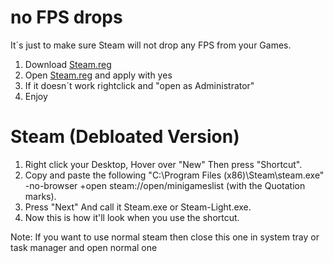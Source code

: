# no FPS drops
It´s just to make sure Steam will not drop any FPS from your Games.

1. Download [Steam.reg](https://github.com/moffa89/Windows-Gaming-Tweaks/blob/main/Steam/Steam.reg)
2. Open [Steam.reg](https://github.com/moffa89/Windows-Gaming-Tweaks/blob/main/Steam/Steam.reg) and apply with yes
3. If it doesn´t work rightclick and "open as Administrator"
4. Enjoy

# Steam (Debloated Version)
1. Right click your Desktop, Hover over "New" Then press "Shortcut".
2. Copy and paste the following "C:\Program Files (x86)\Steam\steam.exe" -no-browser +open steam://open/minigameslist (with the Quotation marks).
3. Press "Next" And call it Steam.exe or Steam-Light.exe.
4. Now this is how it'll look when you use the shortcut.

Note: If you want to use normal steam then close this one in system tray or task manager and open normal one
